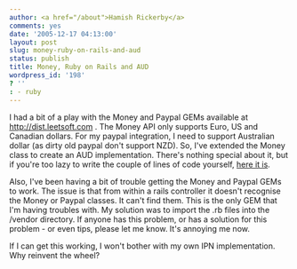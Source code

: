 ```yaml
---
author: <a href="/about">Hamish Rickerby</a>
comments: yes
date: '2005-12-17 04:13:00'
layout: post
slug: money-ruby-on-rails-and-aud
status: publish
title: Money, Ruby on Rails and AUD
wordpress_id: '198'
? ''
: - ruby
---
```


I had a bit of a play with the Money and Paypal GEMs available at <a href="http://dist.leetsoft.com">http://dist.leetsoft.com</a> .  The Money API only supports Euro, US and Canadian dollars.  For my paypal integration, I need to support Australian dollar (as dirty old paypal don't support NZD).  So, I've extended the Money class to create an AUD implementation.  There's nothing special about it, but if you're too lazy to write the couple of lines of code yourself, <a href="http://homepages.ihug.co.nz/~amorph/custom78_money.rb">here it is</a>.

Also, I've been having a bit of trouble getting the Money and Paypal GEMs to work.  The issue is that from within a rails controller it doesn't recognise the Money or Paypal classes.  It can't find them.  This is the only GEM that I'm having troubles with.  My solution was to import the .rb files into the /vendor directory.  If anyone has this problem, or has a solution for this problem - or even tips, please let me know.  It's annoying me now.

If I can get this working, I won't bother with my own IPN implementation.  Why reinvent the wheel?